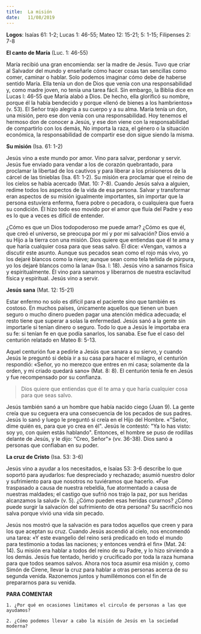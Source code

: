 ```yaml
---
title:  La misión 
date:   11/08/2019
---
```


**Logos**: Isaías 61: 1-2; Lucas 1: 46-55; Mateo 12: 15-21; 5: 1-15; Filipenses 2: 7-8 

**El canto de María** (Luc. 1: 46-55) 

María recibió una gran encomienda: ser la madre de Jesús. Tuvo que criar al Salvador del mundo y enseñarle cómo hacer cosas tan sencillas como comer, caminar o hablar. Solo podemos imaginar cómo debe de haberse sentido María. Ella tenía un don de Dios que venía con una responsabilidad y, como madre joven, no tenía una tarea fácil. Sin embargo, la Biblia dice en Lucas l: 46-55 que María alabó a Dios. De hecho, ella glorificó su nombre, porque él la había bendecido y porque «llenó de bienes a los hambrientos» (v. 53). El Señor trajo alegría a su cuerpo y a su alma. María tenía un don, una misión, pero ese don venía con una responsabilidad. Hoy tenemos el hermoso don de conocer a Jesús, y ese don viene con la responsabilidad de compartirlo con los demás, No importa la raza, el género o la situación económica, la responsabilidad de compartir ese don sigue siendo la misma. 

**Su misión** (Isa. 61: 1-2) 

Jesús vino a este mundo por amor. Vino para salvar, perdonar y servir. Jesús fue enviado para vendar a los de corazón quebrantado, para proclamar la libertad de los cautivos y para liberar a los prisioneros de la cárcel de las tinieblas (Isa. 61: 1-2). Su misión era proclamar que el reino de los cielos se había acercado (Mat. 10: 7-8). Cuando Jesús salva a alguien, redime todos los aspectos de la vida de esa persona. Salvar y transformar eran aspectos de su misión igualmente importantes, sin importar que la persona estuviera enferma, fuera pobre o pecadora, o cualquiera que fuera su condición. Él hizo todo eso movido por el amor que fluía del Padre y eso es lo que a veces es difícil de entender. 

¿Cómo es que un Dios todopoderoso me puede amar? ¿Cómo es que él, que creó el universo, se preocupa por mí y por mi salvación? Dios envió a su Hijo a la tierra con una misión. Dios quiere que entiendas que él te ama y que haría cualquier cosa para que seas salvo. Él dice: «Vengan, vamos a discutir este asunto. Aunque sus pecados sean como el rojo más vivo, yo los dejaré blancos como la nieve; aunque sean como tela teñida de púrpura, yo los dejaré blancos como la lana» (Isa. l: 18). Jesús vino a sanarnos física y espiritualmente. Él vino para sanarnos y liberarnos de nuestra esclavitud física y espiritual. Jesús vino a servir. 

**Jesús sana** (Mat. 12: 15-21) 

Estar enfermo no solo es difícil para el paciente sino que también es costoso. En muchos países, únicamente aquellos que tienen un buen seguro o mucho dinero pueden pagar una atención médica adecuada; el resto tiene que superar a solas la enfermedad. Jesús sanó a la gente sin importarle si tenían dinero o seguro. Todo lo que a Jesús le importaba era su fe: si tenían fe en que podía sanarlos, los sanaba. Ese fue el caso del centurión relatado en Mateo 8: 5-13.

Aquel centurión fue a pedirle a Jesús que sanara a su siervo, y cuando Jesús le preguntó si debía ir a su casa para hacer el milagro, el centurión respondió: «Señor, yo no merezco que entres en mi casa; solamente da la orden, y mi criado quedará sano» (Mat. 8: 8). El centurión tenía fe en Jesús y fue recompensado por su confianza. 

> Dios quiere que entiendas que él te ama y que haría cualquier cosa para que seas salvo. 

Jesús también sanó a un hombre que había nacido ciego (Juan 9). La gente creía que su ceguera era una consecuencia de los pecados de sus padres. Jesús lo sanó y luego le preguntó si creía en el Hijo del Hombre. «"Señor, dime quién es, para que yo crea en él". Jesús le contestó: "Ya lo has visto: soy yo, con quien estás hablando". Entonces, el hombre se puso de rodillas delante de Jesús, y le dijo: "Creo, Señor"» (vv. 36-38). Dios sanó a personas que confiaban en su poder. 

**La cruz de Cristo** (Isa. 53: 3-6) 

Jesús vino a ayudar a los necesitados, e Isaías 53: 3-6 describe lo que soportó para ayudarlos: fue despreciado y rechazado; asumió nuestro dolor y sufrimiento para que nosotros no tuviéramos que hacerlo. «Fue traspasado a causa de nuestra rebeldía, fue atormentado a causa de nuestras maldades; el castigo que sufrió nos trajo la paz, por sus heridas alcanzamos la salud» (v. 5). ¿Cómo pueden esas heridas curarnos? ¿Cómo puede surgir la salvación del sufrimiento de otra persona? Su sacrificio nos salva porque vivió una vida sin pecado. 

Jesús nos mostró que la salvación es para todos aquellos que creen y para los que aceptan su cruz. Cuando Jesús ascendió al cielo, nos encomendó una tarea: «Y este evangelio del reino será predicado en todo el mundo para testimonio a todas las naciones; y entonces vendrá el fin» (Mat. 24: 14). Su misión era hablar a todos del reino de su Padre, y lo hizo sirviendo a los demás. Jesús fue tentado, herido y crucificado por toda la raza humana para que todos seamos salvos. Ahora nos toca asumir esa misión y, como Simón de Cirene, llevar la cruz para hablar a otras personas acerca de su segunda venida. Razonemos juntos y humillémonos con el fin de prepararnos para su venida. 

**PARA COMENTAR** 

`1. ¿Por qué en ocasiones limitamos el circulo de personas a las que ayudamos?`

`2. ¿Cómo podemos llevar a cabo la misión de Jesús en la sociedad moderna?`